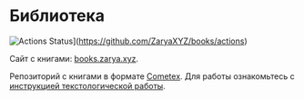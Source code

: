 # Библиотека

![Actions Status](https://github.com/ZaryaXYZ/books/workflows/deploy_site/badge.svg)](https://github.com/ZaryaXYZ/books/actions)

Сайт с книгами: [books.zarya.xyz](https://books.zarya.xyz).

Репозиторий с книгами в формате [Cometex](https://comtext.zarya.xyz/). Для работы ознакомьтесь с [инструкцией текстологической работы](https://comtext.zarya.xyz/intro.html).




